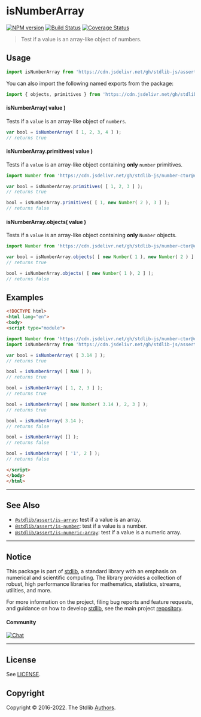 <!--

@license Apache-2.0

Copyright (c) 2018 The Stdlib Authors.

Licensed under the Apache License, Version 2.0 (the "License");
you may not use this file except in compliance with the License.
You may obtain a copy of the License at

   http://www.apache.org/licenses/LICENSE-2.0

Unless required by applicable law or agreed to in writing, software
distributed under the License is distributed on an "AS IS" BASIS,
WITHOUT WARRANTIES OR CONDITIONS OF ANY KIND, either express or implied.
See the License for the specific language governing permissions and
limitations under the License.

-->

# isNumberArray

[![NPM version][npm-image]][npm-url] [![Build Status][test-image]][test-url] [![Coverage Status][coverage-image]][coverage-url] <!-- [![dependencies][dependencies-image]][dependencies-url] -->

> Test if a value is an array-like object of numbers.



<section class="usage">

## Usage

```javascript
import isNumberArray from 'https://cdn.jsdelivr.net/gh/stdlib-js/assert-is-number-array@esm/index.mjs';
```

You can also import the following named exports from the package:

```javascript
import { objects, primitives } from 'https://cdn.jsdelivr.net/gh/stdlib-js/assert-is-number-array@esm/index.mjs';
```

#### isNumberArray( value )

Tests if a `value` is an array-like object of `numbers`.

```javascript
var bool = isNumberArray( [ 1, 2, 3, 4 ] );
// returns true
```

#### isNumberArray.primitives( value )

Tests if a `value` is an array-like object containing **only** `number` primitives.

<!-- eslint-disable no-new-wrappers -->

```javascript
import Number from 'https://cdn.jsdelivr.net/gh/stdlib-js/number-ctor@esm/index.mjs';

var bool = isNumberArray.primitives( [ 1, 2, 3 ] );
// returns true

bool = isNumberArray.primitives( [ 1, new Number( 2 ), 3 ] );
// returns false
```

#### isNumberArray.objects( value )

Tests if a `value` is an array-like object containing **only** `Number` objects.

<!-- eslint-disable no-new-wrappers -->

```javascript
import Number from 'https://cdn.jsdelivr.net/gh/stdlib-js/number-ctor@esm/index.mjs';

var bool = isNumberArray.objects( [ new Number( 1 ), new Number( 2 ) ] );
// returns true

bool = isNumberArray.objects( [ new Number( 1 ), 2 ] );
// returns false
```

</section>

<!-- /.usage -->

<section class="examples">

## Examples

<!-- eslint-disable no-new-wrappers -->

<!-- eslint no-undef: "error" -->

```html
<!DOCTYPE html>
<html lang="en">
<body>
<script type="module">

import Number from 'https://cdn.jsdelivr.net/gh/stdlib-js/number-ctor@esm/index.mjs';
import isNumberArray from 'https://cdn.jsdelivr.net/gh/stdlib-js/assert-is-number-array@esm/index.mjs';

var bool = isNumberArray( [ 3.14 ] );
// returns true

bool = isNumberArray( [ NaN ] );
// returns true

bool = isNumberArray( [ 1, 2, 3 ] );
// returns true

bool = isNumberArray( [ new Number( 3.14 ), 2, 3 ] );
// returns true

bool = isNumberArray( 3.14 );
// returns false

bool = isNumberArray( [] );
// returns false

bool = isNumberArray( [ '1', 2 ] );
// returns false

</script>
</body>
</html>
```

</section>

<!-- /.examples -->

<!-- Section for related `stdlib` packages. Do not manually edit this section, as it is automatically populated. -->

<section class="related">

* * *

## See Also

-   <span class="package-name">[`@stdlib/assert/is-array`][@stdlib/assert/is-array]</span><span class="delimiter">: </span><span class="description">test if a value is an array.</span>
-   <span class="package-name">[`@stdlib/assert/is-number`][@stdlib/assert/is-number]</span><span class="delimiter">: </span><span class="description">test if a value is a number.</span>
-   <span class="package-name">[`@stdlib/assert/is-numeric-array`][@stdlib/assert/is-numeric-array]</span><span class="delimiter">: </span><span class="description">test if a value is a numeric array.</span>

</section>

<!-- /.related -->

<!-- Section for all links. Make sure to keep an empty line after the `section` element and another before the `/section` close. -->


<section class="main-repo" >

* * *

## Notice

This package is part of [stdlib][stdlib], a standard library with an emphasis on numerical and scientific computing. The library provides a collection of robust, high performance libraries for mathematics, statistics, streams, utilities, and more.

For more information on the project, filing bug reports and feature requests, and guidance on how to develop [stdlib][stdlib], see the main project [repository][stdlib].

#### Community

[![Chat][chat-image]][chat-url]

---

## License

See [LICENSE][stdlib-license].


## Copyright

Copyright &copy; 2016-2022. The Stdlib [Authors][stdlib-authors].

</section>

<!-- /.stdlib -->

<!-- Section for all links. Make sure to keep an empty line after the `section` element and another before the `/section` close. -->

<section class="links">

[npm-image]: http://img.shields.io/npm/v/@stdlib/assert-is-number-array.svg
[npm-url]: https://npmjs.org/package/@stdlib/assert-is-number-array

[test-image]: https://github.com/stdlib-js/assert-is-number-array/actions/workflows/test.yml/badge.svg?branch=main
[test-url]: https://github.com/stdlib-js/assert-is-number-array/actions/workflows/test.yml?query=branch:main

[coverage-image]: https://img.shields.io/codecov/c/github/stdlib-js/assert-is-number-array/main.svg
[coverage-url]: https://codecov.io/github/stdlib-js/assert-is-number-array?branch=main

<!--

[dependencies-image]: https://img.shields.io/david/stdlib-js/assert-is-number-array.svg
[dependencies-url]: https://david-dm.org/stdlib-js/assert-is-number-array/main

-->

[chat-image]: https://img.shields.io/gitter/room/stdlib-js/stdlib.svg
[chat-url]: https://gitter.im/stdlib-js/stdlib/

[stdlib]: https://github.com/stdlib-js/stdlib

[stdlib-authors]: https://github.com/stdlib-js/stdlib/graphs/contributors

[umd]: https://github.com/umdjs/umd
[es-module]: https://developer.mozilla.org/en-US/docs/Web/JavaScript/Guide/Modules

[deno-url]: https://github.com/stdlib-js/assert-is-number-array/tree/deno
[umd-url]: https://github.com/stdlib-js/assert-is-number-array/tree/umd
[esm-url]: https://github.com/stdlib-js/assert-is-number-array/tree/esm
[branches-url]: https://github.com/stdlib-js/assert-is-number-array/blob/main/branches.md

[stdlib-license]: https://raw.githubusercontent.com/stdlib-js/assert-is-number-array/main/LICENSE

<!-- <related-links> -->

[@stdlib/assert/is-array]: https://github.com/stdlib-js/assert-is-array/tree/esm

[@stdlib/assert/is-number]: https://github.com/stdlib-js/assert-is-number/tree/esm

[@stdlib/assert/is-numeric-array]: https://github.com/stdlib-js/assert-is-numeric-array/tree/esm

<!-- </related-links> -->

</section>

<!-- /.links -->
